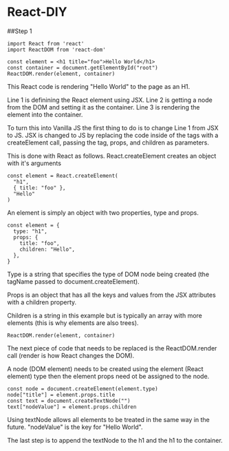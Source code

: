 # React-DIY

##Step 1

```
import React from 'react'
import ReactDOM from 'react-dom'

const element = <h1 title="foo">Hello World</h1>
const container = document.getElementById("root")
ReactDOM.render(element, container)
```

This React code is rendering "Hello World" to the page as an H1.

Line 1 is definining the React element using JSX. Line 2 is getting a node from the DOM and setting it as the container. Line 3 is rendering the element into the container.

To turn this into Vanilla JS the first thing to do is to change Line 1 from JSX to JS. JSX is changed to JS by replacing the code inside of the tags with a createElement call, passing the tag, props, and children as parameters.

This is done with React as follows. React.createElement creates an object with it's arguments

```
const element = React.createElement(
  "h1",
  { title: "foo" },
  "Hello"
)
```

An element is simply an object with two properties, type and props.

```
const element = {
  type: "h1",
  props: {
    title: "foo",
    children: "Hello",
  },
}
```

Type is a string that specifies the type of DOM node being created (the tagName passed to document.createElement).

Props is an object that has all the keys and values from the JSX attributes with a children property.

Children is a string in this example but is typically an array with more elements (this is why elements are also trees).

```
ReactDOM.render(element, container)
```

The next piece of code that needs to be replaced is the ReactDOM.render call (render is how React changes the DOM).

A node (DOM element) needs to be created using the element (React element) type then the element props need ot be assigned to the node.

```
const node = document.createElement(element.type)
node["title"] = element.props.title
const text = document.createTextNode("")
text["nodeValue"] = element.props.children
```

Using textNode allows all elements to be treated in the same way in the future. "nodeValue" is the key for "Hello World".

The last step is to append the textNode to the h1 and the h1 to the container.
